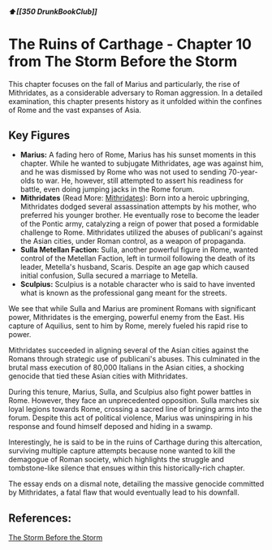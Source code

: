 ##### ⬆️[[350 DrunkBookClub]] 

# The Ruins of Carthage - Chapter 10 from The Storm Before the Storm

This chapter focuses on the fall of Marius and particularly, the rise of Mithridates, as a considerable adversary to Roman aggression. In a detailed examination, this chapter presents history as it unfolded within the confines of Rome and the vast expanses of Asia. 

## Key Figures
- **Marius:** A fading hero of Rome, Marius has his sunset moments in this chapter. While he wanted to subjugate Mithridates, age was against him, and he was dismissed by Rome who was not used to sending 70-year-olds to war. He, however, still attempted to assert his readiness for battle, even doing jumping jacks in the Rome forum.
- **Mithridates** (Read More: [Mithridates](https://en.wikipedia.org/wiki/Mithridates_VI_of_Pontus)): Born into a heroic upbringing, Mithridates dodged several assassination attempts by his mother, who preferred his younger brother. He eventually rose to become the leader of the Pontic army, catalyzing a reign of power that posed a formidable challenge to Rome. Mithridates utilized the abuses of publicani's against the Asian cities, under Roman control, as a weapon of propaganda.
- **Sulla Metellan Faction:** Sulla, another powerful figure in Rome, wanted control of the Metellan Faction, left in turmoil following the death of its leader, Metella's husband, Scaris. Despite an age gap which caused initial confusion, Sulla secured a marriage to Metella.
- **Sculpius:** Sculpius is a notable character who is said to have invented what is known as the professional gang meant for the streets. 

We see that while Sulla and Marius are prominent Romans with significant power, Mithridates is the emerging, powerful enemy from the East. His capture of Aquilius, sent to him by Rome, merely fueled his rapid rise to power. 

Mithridates succeeded in aligning several of the Asian cities against the Romans through strategic use of publicani's abuses. This culminated in the brutal mass execution of 80,000 Italians in the Asian cities, a shocking genocide that tied these Asian cities with Mithridates. 

During this tenure, Marius, Sulla, and Sculpius also fight power battles in Rome. However, they face an unprecedented opposition. Sulla marches six loyal legions towards Rome, crossing a sacred line of bringing arms into the forum. Despite this act of political violence, Marius was uninspiring in his response and found himself deposed and hiding in a swamp. 

Interestingly, he is said to be in the ruins of Carthage during this altercation, surviving multiple capture attempts because none wanted to kill the demagogue of Roman society, which highlights the struggle and tombstone-like silence that ensues within this historically-rich chapter.

The essay ends on a dismal note, detailing the massive genocide committed by Mithridates, a fatal flaw that would eventually lead to his downfall. 

## References:
[The Storm Before the Storm](https://www.goodreads.com/book/show/30763410-the-storm-before-the-storm)